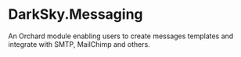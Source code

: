 DarkSky.Messaging
=================

An Orchard module enabling users to create messages templates and integrate with SMTP, MailChimp and others.
